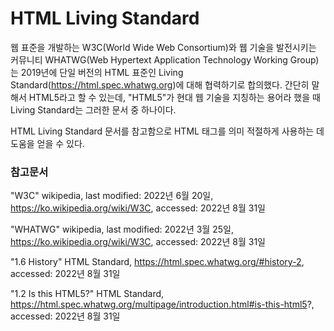 # HTML Living Standard

웹 표준을 개발하는 W3C(World Wide Web Consortium)와 웹 기술을 발전시키는 커뮤니티 WHATWG(Web Hypertext Application Technology Working Group)는 2019년에 단일 버전의 HTML 표준인 Living Standard(https://html.spec.whatwg.org)에 대해 협력하기로 합의했다. 간단히 말해서 HTML5라고 할 수 있는데, "HTML5"가 현대 웹 기술을 지칭하는 용어라 했을 때 Living Standard는 그러한 문서 중 하나이다.

HTML Living Standard 문서를 참고함으로 HTML 태그를 의미 적절하게 사용하는 데 도움을 얻을 수 있다.

### 참고문서

"W3C" wikipedia, last modified: 2022년 6월 20일, https://ko.wikipedia.org/wiki/W3C, accessed: 2022년 8월 31일

"WHATWG" wikipedia, last modified: 2022년 3월 25일, https://ko.wikipedia.org/wiki/W3C, accessed: 2022년 8월 31일

"1.6 History" HTML Standard, https://html.spec.whatwg.org/#history-2, accessed: 2022년 8월 31일

"1.2 Is this HTML5?" HTML Standard, https://html.spec.whatwg.org/multipage/introduction.html#is-this-html5?, accessed: 2022년 8월 31일

<Comment />